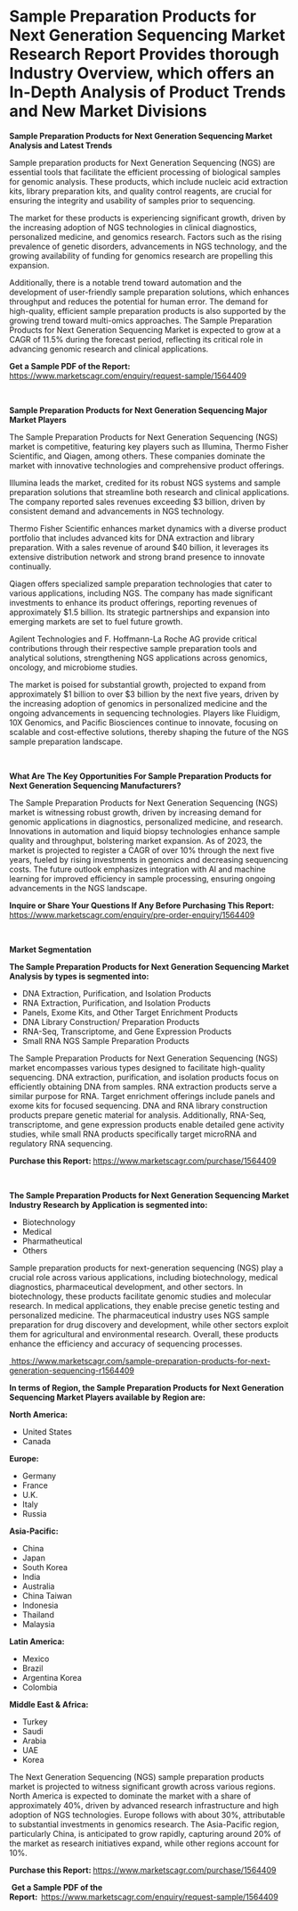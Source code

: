 <p><h1>Sample Preparation Products for Next Generation Sequencing Market Research Report Provides thorough Industry Overview, which offers an In-Depth Analysis of Product Trends and New Market Divisions</h1></p><p><strong>Sample Preparation Products for Next Generation Sequencing Market Analysis and Latest Trends</strong></p>
<p><p>Sample preparation products for Next Generation Sequencing (NGS) are essential tools that facilitate the efficient processing of biological samples for genomic analysis. These products, which include nucleic acid extraction kits, library preparation kits, and quality control reagents, are crucial for ensuring the integrity and usability of samples prior to sequencing. </p><p>The market for these products is experiencing significant growth, driven by the increasing adoption of NGS technologies in clinical diagnostics, personalized medicine, and genomics research. Factors such as the rising prevalence of genetic disorders, advancements in NGS technology, and the growing availability of funding for genomics research are propelling this expansion. </p><p>Additionally, there is a notable trend toward automation and the development of user-friendly sample preparation solutions, which enhances throughput and reduces the potential for human error. The demand for high-quality, efficient sample preparation products is also supported by the growing trend toward multi-omics approaches. The Sample Preparation Products for Next Generation Sequencing Market is expected to grow at a CAGR of 11.5% during the forecast period, reflecting its critical role in advancing genomic research and clinical applications.</p></p>
<p><strong>Get a Sample PDF of the Report:&nbsp;</strong> <a href="https://www.marketscagr.com/enquiry/request-sample/1564409?utm_campaign=2187&utm_medium=2&utm_source=Github&utm_content=ia&utm_term=14042025&utm_id=sample-preparation-products-for-next-generation-sequencing">https://www.marketscagr.com/enquiry/request-sample/1564409</a></p>
<p>&nbsp;</p>
<p><strong>Sample Preparation Products for Next Generation Sequencing Major Market Players</strong></p>
<p><p>The Sample Preparation Products for Next Generation Sequencing (NGS) market is competitive, featuring key players such as Illumina, Thermo Fisher Scientific, and Qiagen, among others. These companies dominate the market with innovative technologies and comprehensive product offerings.</p><p>Illumina leads the market, credited for its robust NGS systems and sample preparation solutions that streamline both research and clinical applications. The company reported sales revenues exceeding $3 billion, driven by consistent demand and advancements in NGS technology.</p><p>Thermo Fisher Scientific enhances market dynamics with a diverse product portfolio that includes advanced kits for DNA extraction and library preparation. With a sales revenue of around $40 billion, it leverages its extensive distribution network and strong brand presence to innovate continually.</p><p>Qiagen offers specialized sample preparation technologies that cater to various applications, including NGS. The company has made significant investments to enhance its product offerings, reporting revenues of approximately $1.5 billion. Its strategic partnerships and expansion into emerging markets are set to fuel future growth.</p><p>Agilent Technologies and F. Hoffmann-La Roche AG provide critical contributions through their respective sample preparation tools and analytical solutions, strengthening NGS applications across genomics, oncology, and microbiome studies.</p><p>The market is poised for substantial growth, projected to expand from approximately $1 billion to over $3 billion by the next five years, driven by the increasing adoption of genomics in personalized medicine and the ongoing advancements in sequencing technologies. Players like Fluidigm, 10X Genomics, and Pacific Biosciences continue to innovate, focusing on scalable and cost-effective solutions, thereby shaping the future of the NGS sample preparation landscape.</p></p>
<p>&nbsp;</p>
<p><strong>What Are The Key Opportunities For Sample Preparation Products for Next Generation Sequencing Manufacturers?</strong></p>
<p><p>The Sample Preparation Products for Next Generation Sequencing (NGS) market is witnessing robust growth, driven by increasing demand for genomic applications in diagnostics, personalized medicine, and research. Innovations in automation and liquid biopsy technologies enhance sample quality and throughput, bolstering market expansion. As of 2023, the market is projected to register a CAGR of over 10% through the next five years, fueled by rising investments in genomics and decreasing sequencing costs. The future outlook emphasizes integration with AI and machine learning for improved efficiency in sample processing, ensuring ongoing advancements in the NGS landscape.</p></p>
<p><strong>Inquire or Share Your Questions If Any Before Purchasing This Report:</strong> <a href="https://www.marketscagr.com/enquiry/pre-order-enquiry/1564409?utm_campaign=2187&utm_medium=2&utm_source=Github&utm_content=ia&utm_term=14042025&utm_id=sample-preparation-products-for-next-generation-sequencing">https://www.marketscagr.com/enquiry/pre-order-enquiry/1564409</a></p>
<p>&nbsp;</p>
<p><strong>Market Segmentation</strong></p>
<p><strong>The Sample Preparation Products for Next Generation Sequencing Market Analysis by types is segmented into:</strong></p>
<p><ul><li>DNA Extraction, Purification, and Isolation Products</li><li>RNA Extraction, Purification, and Isolation Products</li><li>Panels, Exome Kits, and Other Target Enrichment Products</li><li>DNA Library Construction/ Preparation Products</li><li>RNA-Seq, Transcriptome, and Gene Expression Products</li><li>Small RNA NGS Sample Preparation Products</li></ul></p>
<p><p>The Sample Preparation Products for Next Generation Sequencing (NGS) market encompasses various types designed to facilitate high-quality sequencing. DNA extraction, purification, and isolation products focus on efficiently obtaining DNA from samples. RNA extraction products serve a similar purpose for RNA. Target enrichment offerings include panels and exome kits for focused sequencing. DNA and RNA library construction products prepare genetic material for analysis. Additionally, RNA-Seq, transcriptome, and gene expression products enable detailed gene activity studies, while small RNA products specifically target microRNA and regulatory RNA sequencing.</p></p>
<p><strong>Purchase this Report:&nbsp;</strong><a href="https://www.marketscagr.com/purchase/1564409?utm_campaign=2187&utm_medium=2&utm_source=Github&utm_content=ia&utm_term=14042025&utm_id=sample-preparation-products-for-next-generation-sequencing">https://www.marketscagr.com/purchase/1564409</a></p>
<p>&nbsp;</p>
<p><strong>The Sample Preparation Products for Next Generation Sequencing Market Industry Research by Application is segmented into:</strong></p>
<p><ul><li>Biotechnology</li><li>Medical</li><li>Pharmatheutical</li><li>Others</li></ul></p>
<p><p>Sample preparation products for next-generation sequencing (NGS) play a crucial role across various applications, including biotechnology, medical diagnostics, pharmaceutical development, and other sectors. In biotechnology, these products facilitate genomic studies and molecular research. In medical applications, they enable precise genetic testing and personalized medicine. The pharmaceutical industry uses NGS sample preparation for drug discovery and development, while other sectors exploit them for agricultural and environmental research. Overall, these products enhance the efficiency and accuracy of sequencing processes.</p></p>
<p><a href="https://www.marketscagr.com/sample-preparation-products-for-next-generation-sequencing-r1564409?utm_campaign=2187&utm_medium=2&utm_source=Github&utm_content=ia&utm_term=14042025&utm_id=sample-preparation-products-for-next-generation-sequencing">&nbsp;https://www.marketscagr.com/sample-preparation-products-for-next-generation-sequencing-r1564409</a></p>
<p><strong>In terms of Region, the Sample Preparation Products for Next Generation Sequencing Market Players available by Region are:</strong></p>
<p>
    <p> <strong> North America: </strong>
        <ul>
            <li>United States</li>
            <li>Canada</li>
        </ul>
        </p> 
    <p> <strong> Europe: </strong>
        <ul>
            <li>Germany</li>
            <li>France</li>
            <li>U.K.</li>
            <li>Italy</li>
            <li>Russia</li>
        </ul>
        </p> 
    <p> <strong> Asia-Pacific: </strong>
        <ul>
            <li>China</li>
            <li>Japan</li>
            <li>South Korea</li>
            <li>India</li>
            <li>Australia</li>
            <li>China Taiwan</li>
            <li>Indonesia</li>
            <li>Thailand</li>
            <li>Malaysia</li>
        </ul>
        </p> 
    <p> <strong> Latin America: </strong>
        <ul>
            <li>Mexico</li>
            <li>Brazil</li>
            <li>Argentina Korea</li>
            <li>Colombia</li>
        </ul>
        </p> 
    <p> <strong> Middle East & Africa: </strong>
        <ul>
            <li>Turkey</li>
            <li>Saudi</li>
            <li>Arabia</li>
            <li>UAE</li>
            <li>Korea</li>
        </ul>
    </p>
    </p>
<p><p>The Next Generation Sequencing (NGS) sample preparation products market is projected to witness significant growth across various regions. North America is expected to dominate the market with a share of approximately 40%, driven by advanced research infrastructure and high adoption of NGS technologies. Europe follows with about 30%, attributable to substantial investments in genomics research. The Asia-Pacific region, particularly China, is anticipated to grow rapidly, capturing around 20% of the market as research initiatives expand, while other regions account for 10%.</p></p>
<p><strong>Purchase this Report: </strong><a href="https://www.marketscagr.com/purchase/1564409?utm_campaign=2187&utm_medium=2&utm_source=Github&utm_content=ia&utm_term=14042025&utm_id=sample-preparation-products-for-next-generation-sequencing">https://www.marketscagr.com/purchase/1564409</a></p>
<p>&nbsp;<strong>Get a Sample PDF of the Report:&nbsp;&nbsp;</strong><a href="https://www.marketscagr.com/enquiry/request-sample/1564409?utm_campaign=2187&utm_medium=2&utm_source=Github&utm_content=ia&utm_term=14042025&utm_id=sample-preparation-products-for-next-generation-sequencing">https://www.marketscagr.com/enquiry/request-sample/1564409</a></p>
<p><strong></strong></p>
<p><p></p><p></p><p></p></p>
